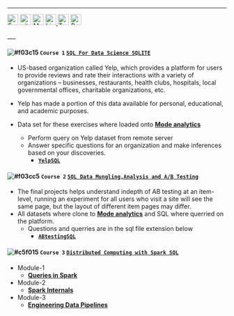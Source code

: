 ---

<p aligne = "center">
<a href="https://kuta-ndze.github.io/css-html-js/kutaportfolio/kutaspotfolio.html" target="_blank" rel="noopener noreferrer"><img alt="Eample Portfolio URL" src="https://img.shields.io/twitter/url?label=Portfolio%20URL&logo=heroku&style=social&url=https%3A%2F%2Fram" height="25"></a>
<a href="https://github.com/kuta-ndze"><img alt="github URL" src="https://img.shields.io/twitter/url?label=kuta-ndze&logo=github&logoColor=red&style=social&url=https%3A%2F%2Fgithub.com" height="25"></a>
<a href="mailto:kutaceldrick880@gmail.com"><img alt="Mailto" src="https://img.shields.io/twitter/url?label=E-mail&logo=gmail&style=social&url=https%3A%2F%2Fram" height="25"></a>
<a href="https://www.linkedin.com/in/kuta-n-celdrick-b808ba169/" target="_blank" rel="noopener noreferrer"><img alt="Linkedin URL" src="https://img.shields.io/twitter/url?label=kuta-ndze&logo=Linkedin&style=social&url=https%3A%2F%2Fwww.linkedin.com%2Fin%2Fram-sah" height="25">
<a href="https://twitter.com/kutandze" target="_blank" rel="noopener noreferrer"><img alt="Twitter URL" src="https://img.shields.io/twitter/url?label=Find-Me&logo=twitter&style=social&url=https%3A%2F%2Ftwitter.com" height="25"></a>
<a href="https://github.com/kuta-ndze/embeded_factorization/blob/main/Kuta_Resume.pdf" target="_blank" rel="noopener noreferrer"><img alt="Resume URL" src="https://img.shields.io/twitter/url?label=Resume.pdf&logo=r&logoColor=green&style=social&url=https%3A%2F%2Fgithub.com" height="25"></a></p>
___

#### ![#f03c15](https://via.placeholder.com/15/f03c15/000000?text=+) `Course 1` [**`SQL For Data Science SQLITE`**](https://www.coursera.org/learn/sql-for-data-science/home/welcome)

- US-based organization called Yelp, which provides a platform for users to provide reviews and rate their interactions with a variety of organizations – businesses, restaurants, health clubs, hospitals, local governmental offices, charitable organizations, etc.
- Yelp has made a portion of this data available for personal, educational, and academic purposes.
- Data set for these exercises where loaded onto [**Mode analytics**](https://mode.com/)

  - Perform query on Yelp dataset from remote server
  - Answer specific questions for an organization and make
    inferences based on your discoveries.
    - [**`YelpSQL`**](https://github.com/kuta-ndze/SQL-Basics-For-Data-Science/blob/main/Yelpdatasetquery.sql)

#### ![#f03cc5](https://via.placeholder.com/15/f03cc5/000000?text=+) `Course 2` [**`SQL Data Mungling,Analysis and A/B Testing`**](https://www.coursera.org/learn/data-wrangling-analysis-abtesting/home/welcome)

- The final projects helps understand indepth of AB testing at an item-level, running an experiment for all users who visit a site will see the same page, but the layout of different item pages may differ.
- All datasets where clone to [**Mode analytics**](https://mode.com/) and SQL where querried on the platform.
  - Questions and querries are in the sql file extension below
    - [**`ABtestingSQL`**](https://github.com/kuta-ndze/SQL-Basics-For-Data-Science/blob/main/Final_Assignment_AB_Testing.sql)

#### ![#c5f015](https://via.placeholder.com/15/c5f015/000000?text=+) `Course 3` [**`Distributed Computing with Spark SQL`**](https://www.coursera.org/learn/spark-sql/home/welcome)

- Module-1
  - [**Queries in Spark**](https://github.com/kuta-ndze/SQL-Basics-For-Data-Science/blob/main/Distributed%20Computing%20with%20Spark/Module%20-%201.sql)
- Module-2
  - [**Spark Internals**](https://github.com/kuta-ndze/SQL-Basics-For-Data-Science/blob/main/Distributed%20Computing%20with%20Spark/Module%20-%202.sql)
- Module-3
  - [**Engineering Data Pipelines**](https://github.com/kuta-ndze/SQL-Basics-For-Data-Science/blob/main/Distributed%20Computing%20with%20Spark/Module%20-%203.sql)
